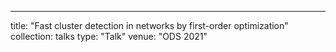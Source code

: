 ---
title: "Fast cluster detection in networks by first-order optimization"
collection: talks
type: "Talk"
venue: "ODS 2021"


